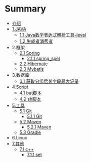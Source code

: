 # Summary

* [介绍](README.md)
* [1.JAVA](1-java.md)
  * [1.1 Java数学表达式解析工具-jeval](11-jeval.md)
  * [1.2 生成者消费者](12-Producer_Consumer.md)
* 2.框架
  * [2.1 Spring](21-spring.md)
    * [2.1.1 spring\_spel](21-spring/211-springspel.md)
  * [2.2 Hibernate](22-hibernate.md)
  * [2.3 Mybatis](23-mybatis.md)
* 3.数据库
  * [3.1 获取分组后某字段最大记录](31-mysql-group-field-biggest-record.md)
* 4.Script
  * [4.1 bat脚本](41-bat_script.md)
  * [4.2 sh脚本](42-sh_script.md)
* [5.工具](5gong-ju.md)
  * [5.1 Git](51-git.md)
    * [5.1.1  Git](51-git/511-git.md)
  * [5.2 Maven](52-maven.md)
    * [5.2.1  Maven](52-maven/521-maven.md)
  * [5.3 Gradle](53-gradle.md)
* 6.Linux
* [7.其他](7other.md)
  * [7.1 c++](7other/71-c++.md)
    * [7.1.1 set](7other/71-c++/711-set.md)

